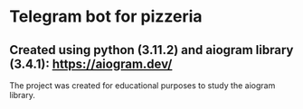 # Telegram bot for pizzeria
## Created using python (3.11.2) and aiogram library (3.4.1): https://aiogram.dev/

The project was created for educational purposes to study the aiogram library.

